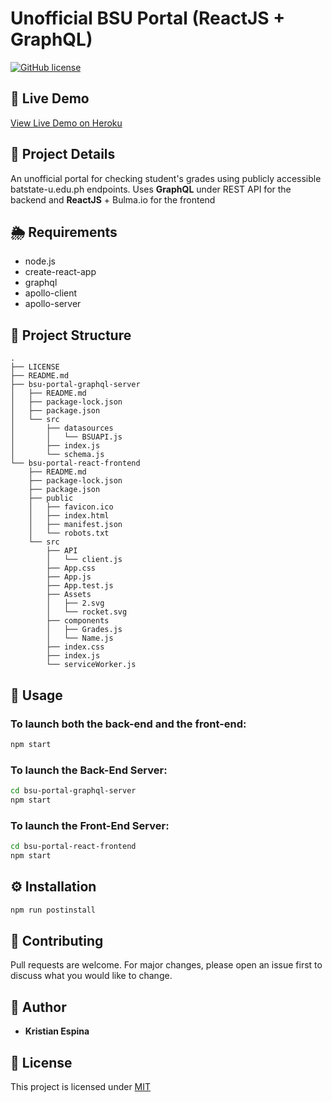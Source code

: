 # Unofficial BSU Portal (ReactJS + GraphQL)
[![GitHub license](https://img.shields.io/github/license/Naereen/StrapDown.js.svg)](https://github.com/kristianespina/Unofficial-BSU-Portal/blob/master/LICENSE)

## 🧀 Live Demo

[View Live Demo on Heroku](https://unofficial-bsu-portal.herokuapp.com/)


## 🍖 Project Details

An unofficial portal for checking student's grades using publicly accessible batstate-u.edu.ph endpoints. Uses **GraphQL** under REST API for the backend and **ReactJS** + Bulma.io for the frontend

## 🌦 Requirements
- node.js
- create-react-app
- graphql
- apollo-client
- apollo-server

## 📂 Project Structure

```
.
├── LICENSE
├── README.md
├── bsu-portal-graphql-server
│   ├── README.md
│   ├── package-lock.json
│   ├── package.json
│   └── src
│       ├── datasources
│       │   └── BSUAPI.js
│       ├── index.js
│       └── schema.js
└── bsu-portal-react-frontend
    ├── README.md
    ├── package-lock.json
    ├── package.json
    ├── public
    │   ├── favicon.ico
    │   ├── index.html
    │   ├── manifest.json
    │   └── robots.txt
    └── src
        ├── API
        │   └── client.js
        ├── App.css
        ├── App.js
        ├── App.test.js
        ├── Assets
        │   ├── 2.svg
        │   └── rocket.svg
        ├── components
        │   ├── Grades.js
        │   └── Name.js
        ├── index.css
        ├── index.js
        └── serviceWorker.js
```

## 🚀 Usage
### To launch both the back-end and the front-end:

```bash
npm start
```

### To launch the **Back-End Server**: 

```bash
cd bsu-portal-graphql-server
npm start
```

### To launch the **Front-End Server**:

```bash
cd bsu-portal-react-frontend
npm start
```

## ⚙ Installation

```bash
npm run postinstall
```

## 👊 Contributing

Pull requests are welcome. For major changes, please open an issue first to discuss what you would like to change.


## 🧑 Author

- **Kristian Espina**
  

## 📄 License

This project is licensed under [MIT](https://choosealicense.com/licenses/mit/)


